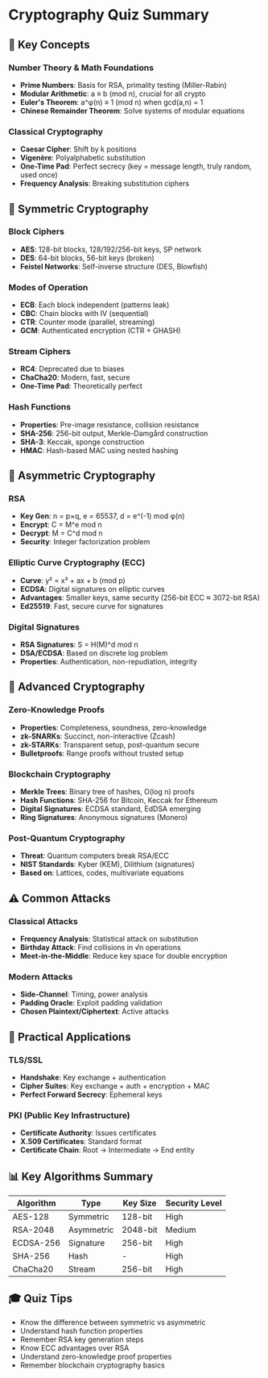 # Cryptography Quiz Summary

## 🔑 Key Concepts

### Number Theory & Math Foundations
- **Prime Numbers**: Basis for RSA, primality testing (Miller-Rabin)
- **Modular Arithmetic**: a ≡ b (mod n), crucial for all crypto
- **Euler's Theorem**: a^φ(n) ≡ 1 (mod n) when gcd(a,n) = 1
- **Chinese Remainder Theorem**: Solve systems of modular equations

### Classical Cryptography
- **Caesar Cipher**: Shift by k positions
- **Vigenère**: Polyalphabetic substitution
- **One-Time Pad**: Perfect secrecy (key = message length, truly random, used once)
- **Frequency Analysis**: Breaking substitution ciphers

## 🔐 Symmetric Cryptography

### Block Ciphers
- **AES**: 128-bit blocks, 128/192/256-bit keys, SP network
- **DES**: 64-bit blocks, 56-bit keys (broken)
- **Feistel Networks**: Self-inverse structure (DES, Blowfish)

### Modes of Operation
- **ECB**: Each block independent (patterns leak)
- **CBC**: Chain blocks with IV (sequential)
- **CTR**: Counter mode (parallel, streaming)
- **GCM**: Authenticated encryption (CTR + GHASH)

### Stream Ciphers
- **RC4**: Deprecated due to biases
- **ChaCha20**: Modern, fast, secure
- **One-Time Pad**: Theoretically perfect

### Hash Functions
- **Properties**: Pre-image resistance, collision resistance
- **SHA-256**: 256-bit output, Merkle-Damgård construction
- **SHA-3**: Keccak, sponge construction
- **HMAC**: Hash-based MAC using nested hashing

## 🔑 Asymmetric Cryptography

### RSA
- **Key Gen**: n = p×q, e = 65537, d = e^(-1) mod φ(n)
- **Encrypt**: C = M^e mod n
- **Decrypt**: M = C^d mod n
- **Security**: Integer factorization problem

### Elliptic Curve Cryptography (ECC)
- **Curve**: y² = x³ + ax + b (mod p)
- **ECDSA**: Digital signatures on elliptic curves
- **Advantages**: Smaller keys, same security (256-bit ECC ≈ 3072-bit RSA)
- **Ed25519**: Fast, secure curve for signatures

### Digital Signatures
- **RSA Signatures**: S = H(M)^d mod n
- **DSA/ECDSA**: Based on discrete log problem
- **Properties**: Authentication, non-repudiation, integrity

## 🎯 Advanced Cryptography

### Zero-Knowledge Proofs
- **Properties**: Completeness, soundness, zero-knowledge
- **zk-SNARKs**: Succinct, non-interactive (Zcash)
- **zk-STARKs**: Transparent setup, post-quantum secure
- **Bulletproofs**: Range proofs without trusted setup

### Blockchain Cryptography
- **Merkle Trees**: Binary tree of hashes, O(log n) proofs
- **Hash Functions**: SHA-256 for Bitcoin, Keccak for Ethereum
- **Digital Signatures**: ECDSA standard, EdDSA emerging
- **Ring Signatures**: Anonymous signatures (Monero)

### Post-Quantum Cryptography
- **Threat**: Quantum computers break RSA/ECC
- **NIST Standards**: Kyber (KEM), Dilithium (signatures)
- **Based on**: Lattices, codes, multivariate equations

## ⚠️ Common Attacks

### Classical Attacks
- **Frequency Analysis**: Statistical attack on substitution
- **Birthday Attack**: Find collisions in √n operations
- **Meet-in-the-Middle**: Reduce key space for double encryption

### Modern Attacks
- **Side-Channel**: Timing, power analysis
- **Padding Oracle**: Exploit padding validation
- **Chosen Plaintext/Ciphertext**: Active attacks

## 🔧 Practical Applications

### TLS/SSL
- **Handshake**: Key exchange + authentication
- **Cipher Suites**: Key exchange + auth + encryption + MAC
- **Perfect Forward Secrecy**: Ephemeral keys

### PKI (Public Key Infrastructure)
- **Certificate Authority**: Issues certificates
- **X.509 Certificates**: Standard format
- **Certificate Chain**: Root → Intermediate → End entity

## 📊 Key Algorithms Summary

| Algorithm | Type | Key Size | Security Level |
|-----------|------|----------|----------------|
| AES-128 | Symmetric | 128-bit | High |
| RSA-2048 | Asymmetric | 2048-bit | Medium |
| ECDSA-256 | Signature | 256-bit | High |
| SHA-256 | Hash | - | High |
| ChaCha20 | Stream | 256-bit | High |

## 🎓 Quiz Tips
- Know the difference between symmetric vs asymmetric
- Understand hash function properties
- Remember RSA key generation steps
- Know ECC advantages over RSA
- Understand zero-knowledge proof properties
- Remember blockchain cryptography basics